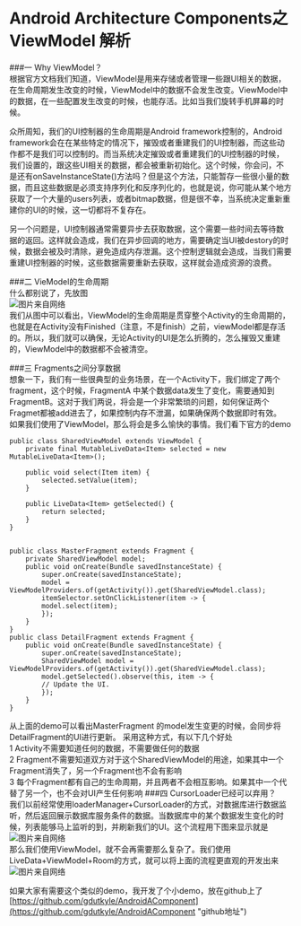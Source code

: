 # Android Architecture Components之ViewModel 解析  
###一 Why ViewModel？  
根据官方文档我们知道，ViewModel是用来存储或者管理一些跟UI相关的数据，在生命周期发生改变的时候，ViewModel中的数据不会发生改变。ViewModel中的数据，在一些配置发生改变的时候，也能存活。比如当我们旋转手机屏幕的时候。  

众所周知，我们的UI控制器的生命周期是Android framework控制的，Android framework会在在某些特定的情况下，摧毁或者重建我们的UI控制器，而这些动作都不是我们可以控制的。而当系统决定摧毁或者重建我们的UI控制器的时候，我们设置的，跟这些UI相关的数据，都会被重新初始化。这个时候，你会问，不是还有onSaveInstanceState()方法吗？但是这个方法，只能暂存一些很小量的数据，而且这些数据是必须支持序列化和反序列化的，也就是说，你可能从某个地方获取了一个大量的users列表，或者bitmap数据，但是很不幸，当系统决定重新重建你的UI的时候，这一切都将不复存在。  

另一个问题是，UI控制器通常需要异步去获取数据，这个需要一些时间去等待数据的返回。这样就会造成，我们在异步回调的地方，需要确定当UI被destory的时候，数据会被及时清除，避免造成内存泄漏。这个控制逻辑就会造成，当我们需要重建UI控制器的时候，这些数据需要重新去获取，这样就会造成资源的浪费。  

###二 VieModel的生命周期  
什么都别说了，先放图  
![图片来自网络](https://i.imgur.com/G4W4G8E.png)  
我们从图中可以看出，ViewModel的生命周期是贯穿整个Activity的生命周期的，也就是在Activity没有Finished（注意，不是finish）之前，viewModel都是存活的。所以，我们就可以确保，无论Activity的UI是怎么折腾的，怎么摧毁又重建的，ViewModel中的数据都不会被清空。  

###三 Fragments之间分享数据  
想象一下，我们有一些很典型的业务场景，在一个Activity下，我们绑定了两个fragment，这个时候，FragmentA
中某个数据data发生了变化，需要通知到FragmentB。这对于我们两说，将会是一个非常繁琐的问题，如何保证两个Fragmet都被add进去了，如果控制内存不泄漏，如果确保两个数据即时有效。  
如果我们使用了ViewModel，那么将会是多么愉快的事情。我们看下官方的demo  

    public class SharedViewModel extends ViewModel {
    	private final MutableLiveData<Item> selected = new MutableLiveData<Item>();

    	public void select(Item item) {
       		selected.setValue(item);
    	}

    	public LiveData<Item> getSelected() {
        	return selected;
   		}
	}


    public class MasterFragment extends Fragment {
    	private SharedViewModel model;
    	public void onCreate(Bundle savedInstanceState) {
        	super.onCreate(savedInstanceState);
        	model = ViewModelProviders.of(getActivity()).get(SharedViewModel.class);
        	itemSelector.setOnClickListener(item -> {
            model.select(item);
        	});
    	}
    }
    public class DetailFragment extends Fragment {
    	public void onCreate(Bundle savedInstanceState) {
        	super.onCreate(savedInstanceState);
        	SharedViewModel model = ViewModelProviders.of(getActivity()).get(SharedViewModel.class);
        	model.getSelected().observe(this, item -> {
           	// Update the UI.
        	});
    	}
	}  
从上面的demo可以看出MasterFragment 的model发生变更的时候，会同步将DetailFragment的UI进行更新。 
采用这种方式，有以下几个好处  
1 Activity不需要知道任何的数据，不需要做任何的数据  
2 Fragment不需要知道双方对于这个SharedViewModel的用途，如果其中一个Fragment消失了，另一个Fragment也不会有影响  
3 每个Fragment都有自己的生命周期，并且两者不会相互影响。如果其中一个代替了另一个，也不会对UI产生任何影响 
###四 CursorLoader已经可以弃用？  
我们以前经常使用loaderManager+CursorLoader的方式，对数据库进行数据监听，然后返回展示数据库服务条件的数据。当数据库中的某个数据发生变化的时候，列表能够马上监听的到，并刷新我们的UI。这个流程用下图来显示就是  
![图片来自网络](https://i.imgur.com/2x0HIOR.png)  
那么我们使用ViewModel，就不会再需要那么复杂了。我们使用LiveData+ViewModel+Room的方式，就可以将上面的流程更直观的开发出来  
![图片来自网络](https://i.imgur.com/5QRHdH4.png)

如果大家有需要这个类似的demo，我开发了个小demo，放在github上了  
[https://github.com/gdutkyle/AndroidAComponent](https://github.com/gdutkyle/AndroidAComponent "github地址")  
